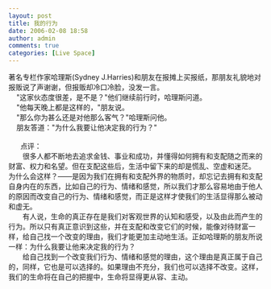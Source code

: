 ```yaml
---
layout: post
title: 我的行为
date: 2006-02-08 18:58
author: admin
comments: true
categories: [Live Space]
---
```

<div>著名专栏作家哈理斯(Sydney J.Harries)和朋友在报摊上买报纸，那朋友礼貌地对报贩说了声谢谢，但报贩却冷口冷脸，没发一言。<br />    &quot;这家伙态度很差，是不是？&quot;他们继续前行时，哈理斯问道。<br />    &quot;他每天晚上都是这样的，&quot;朋友说。<br />    &quot;那么你为甚么还是对他那么客气？&quot;哈理斯问他。<br />    朋友答道：&quot;为什么我要让他决定我的行为？&quot;<br /><br />      点评：<br />　　很多人都不断地去追求金钱、事业和成功，并懂得如何拥有和支配随之而来的财富、权力和名望。但在支配这些后，生活中留下来的却是慌乱、空虚和迷茫。<br />为什么会这样？——是因为我们在拥有和支配外界的物质时，却忘记去拥有和支配自身内在的东西，比如自己的行为、情绪和感觉，所以我们才那么容易地由于他人的原因而改变自己的行为、情绪和感觉，而正是这样才使我们的生活显得那么被动和虚无。<br />　　有人说，生命的真正存在是我们对客观世界的认知和感受，以及由此而产生的行为。所以只有真正意识到这些，并在支配和改变它们的时候，能像对待财富一样，给自己找一个改变的理由，我们才能更加主动地生活。正如哈理斯的朋友所说一样：为什么我要让他来决定我的行为？<br />　　给自己找到一个改变我们行为、情绪和感觉的理由，这个理由是真正属于自己的，同样，它也是可以选择的。如果理由不充分，我们也可以选择不改变。这样，我们的生命将在自己的把握中，生命将显得更从容、主动。</div>
